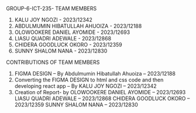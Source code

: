  GROUP-6-ICT-235-
TEAM MEMBERS
1.	KALU JOY NGOZI - 2023/12342
2.	ABDULMUMIN HIBATULLAH AHUOIZA - 2023/12188 
3.	OLOWOOKERE DANIEL AYOMIDE - 2023/12693
4.	LIASU QUADRI ADEWALE - 2023/12868
5.	 CHIDERA GOODLUCK OKORO - 2023/12359
6.	 SUNNY SHALOM NANA - 2023/12830



CONTRIBUTIONS OF TEAM MEMBERS 
1.	FIGMA DESIGN – By Abdulmumin Hibatullah Ahuoiza – 2023/12188
2.	Converting the FIGMA DESIGN to html and css code and then developing react app – By KALU JOY NGOZI – 2023/12342
3.	Creation of Report- by 
OLOWOOKERE DANIEL AYOMIDE – 2023/12693
LIASU QUADRI ADEWALE – 2023/12868 
CHIDERA GOODLUCK OKORO – 2023/12359
 SUNNY SHALOM NANA – 2023/12830
